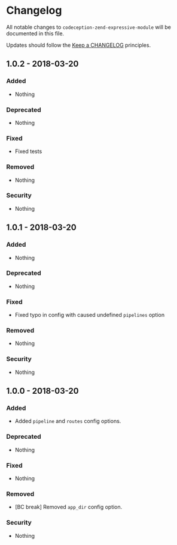 # Changelog

All notable changes to `codeception-zend-expressive-module` will be documented in this file.

Updates should follow the [Keep a CHANGELOG](http://keepachangelog.com/) principles.

## 1.0.2 - 2018-03-20

### Added
- Nothing

### Deprecated
- Nothing

### Fixed
- Fixed tests

### Removed
- Nothing

### Security
- Nothing

## 1.0.1 - 2018-03-20

### Added
- Nothing

### Deprecated
- Nothing

### Fixed
- Fixed typo in config with caused undefined `pipelines` option

### Removed
- Nothing

### Security
- Nothing

## 1.0.0 - 2018-03-20

### Added
- Added `pipeline` and `routes` config options.

### Deprecated
- Nothing

### Fixed
- Nothing

### Removed
- [BC break] Removed `app_dir` config option.

### Security
- Nothing
